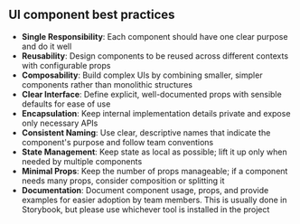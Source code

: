 ## UI component best practices

- **Single Responsibility**: Each component should have one clear purpose and do it well
- **Reusability**: Design components to be reused across different contexts with configurable props
- **Composability**: Build complex UIs by combining smaller, simpler components rather than monolithic structures
- **Clear Interface**: Define explicit, well-documented props with sensible defaults for ease of use
- **Encapsulation**: Keep internal implementation details private and expose only necessary APIs
- **Consistent Naming**: Use clear, descriptive names that indicate the component's purpose and follow team conventions
- **State Management**: Keep state as local as possible; lift it up only when needed by multiple components
- **Minimal Props**: Keep the number of props manageable; if a component needs many props, consider composition or splitting it
- **Documentation**: Document component usage, props, and provide examples for easier adoption by team members. This is usually done in Storybook, but please use whichever tool is installed in the project
